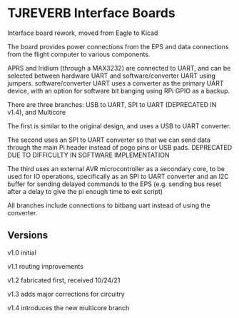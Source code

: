 # TJREVERB Interface Boards
Interface board rework, moved from Eagle to Kicad

The board provides power connections from the EPS and data connections from the flight computer to various components.

APRS and Iridium (through a MAX3232) are connected to UART, and can be selected between hardware UART and software/converter UART using jumpers. software/converter UART uses a converter as the primary UART device, with an option for software bit banging using RPi GPIO as a backup.

There are three branches: USB to UART, SPI to UART (DEPRECATED IN v1.4), and Multicore

The first is similar to the original design, and uses a USB to UART converter. 

The second uses an SPI to UART converter so that we can send data through the main Pi header instead of pogo pins or USB pads. DEPRECATED DUE TO DIFFICULTY IN SOFTWARE IMPLEMENTATION

The third uses an external AVR microcontroller as a secondary core, to be used for IO operations, specifically as an SPI to UART converter and an I2C buffer for sending delayed commands to the EPS (e.g. sending bus reset after a delay to give the pi enough time to exit script)

All branches include connections to bitbang uart instead of using the converter.

## Versions
v1.0 initial

v1.1 routing improvements

v1.2 fabricated first, received 10/24/21

v1.3 adds major corrections for circuitry

v1.4 introduces the new multicore branch

